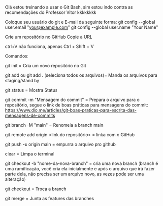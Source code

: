Olá estou treinando a usar o Git Bash, sim estou indo contra as recomendações do Professor Vitor kkkkkkkk

Coloque seu usuário do git e E-mail da seguinte forma:
git config --global user.email "you@example.com"
git config --global user.name "Your Name"

Crie um repositório no GitHub
Copie a URL

ctrl+V não funciona, apenas Ctrl + Shift + V

Comandos:

git init = Cria um novo repositório no Git

git add <arquivo para enviar>  ou git add . (seleciona todos os arquivos)= Manda os arquivos para staging/stand by

git status = Mostra Status 

git commit -m "Mensagem do commit" = Prepara o arquivo para o repositório, segue o link de boas práticas para mensagens do commit: https://www.dio.me/articles/git-boas-praticas-para-escrita-das-mensagens-de-commits

git branch -M "main" = Renomeia a branch main

git remote add origin <link do repositório>  = linka com o GitHub

git push -u origin main = empurra o arquivo pro github

clear = Limpa o terminal 

git checkout -b "nome-da-nova-branch" = cria uma nova branch (branch é uma ramificação, você cria ela inicialmente e após o arquivo que irá fazer parte dela, não precisa ser um arquivo novo, as vezes pode ser uma alteração)

git checkout <nome da branch> = Troca a branch 

git merge <nome da branch> = Junta as features das branches



